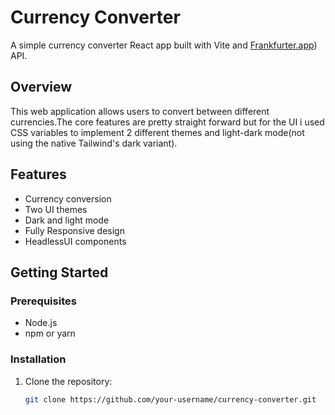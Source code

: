 # Currency Converter

A simple currency converter React app built with Vite and [Frankfurter.app](https://www.frankfurter.app/)) API.

## Overview

This web application allows users to convert between different currencies.The core features are pretty straight forward but for the UI i used CSS variables to implement 2 different themes and light-dark mode(not using the native Tailwind's dark variant).


## Features

- Currency conversion
- Two UI themes
- Dark and light mode
- Fully Responsive design
- HeadlessUI components

## Getting Started

### Prerequisites

- Node.js
- npm or yarn

### Installation

1. Clone the repository:

   ```bash
   git clone https://github.com/your-username/currency-converter.git
